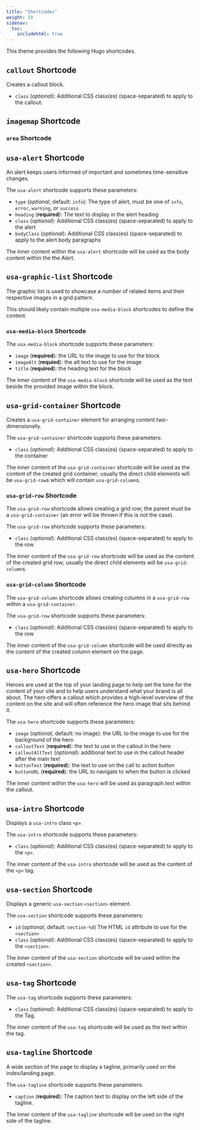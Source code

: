 ```yaml
---
title: "Shortcodes"
weight: 50
sidenav:
  toc:
    includehtml: true
---
```

This theme provides the following Hugo shortcodes.

## `callout` Shortcode

Creates a callout block.

- `class` (*optional*): Additional CSS class(es) (space-separated) to apply to
  the callout.

## `imagemap` Shortcode

### `area` Shortcode

## `usa-alert` Shortcode

An alert keeps users informed of important and sometimes time-sensitive changes.

The `usa-alert` shortcode supports these parameters:

- `type` (*optional*, default: `info`): The type of alert, must be one of `info`,
  `error`, `warning`, or `success`
- `heading` (**required**): The text to display in the alert heading
- `class` (*optional*): Additional CSS class(es) (space-separated) to apply to
  the alert
- `bodyClass` (*optional*): Additional CSS class(es) (space-separated) to apply
  to the alert body paragraphs

The inner content within the `usa-alert` shortcode will be used as the body content
within the the Alert.

## `usa-graphic-list` Shortcode

The graphic list is used to showcase a number of related items and their respective
images in a grid pattern.

This should likely contain multiple `usa-media-block` shortcodes to define the content.

### `usa-media-block` Shortcode

The `usa-media-block` shortcode supports these parameters:

- `image` (**required**): the URL to the image to use for the block
- `imageAlt` (**requied**): the alt text to use for the image
- `title` (**required**): the heading text for the block

The inner content of the `usa-media-block` shortcode will be used as the text
beside the provided image within the block.

## `usa-grid-container` Shortcode

Creates a `usa-grid-container` element for arranging content two-dimensionally.

The `usa-grid-container` shortcode supports these parameters:

- `class` (*optional*): Additional CSS class(es) (space-separated) to apply to
  the container

The inner content of the `usa-grid-container` shortcode will be used as the
content of the created grid container; usually the direct child elements will
be `usa-grid-row`s which will contain `usa-grid-column`s.

### `usa-grid-row` Shortcode

The `usa-grid-row` shortcode allows creating a grid row; the parent must be a
`usa-grid-container` (an error will be thrown if this is not the case).

The `usa-grid-row` shortcode supports these parameters:

- `class` (*optional*): Additional CSS class(es) (space-separated) to apply to
  the row

The inner content of the `usa-grid-row` shortcode will be used as the content of
the created grid row; usually the direct child elements will be `usa-grid-column`s.

### `usa-grid-column` Shortcode

The `usa-grid-column` shortcode allows creating columns in a `usa-grid-row` within
a `usa-grid-container`.

The `usa-grid-row` shortcode supports these parameters:

- `class` (*optional*): Additional CSS class(es) (space-separated) to apply to
  the row

The inner content of the `usa-grid-column` shortcode will be used directly as the
content of the created column element on the page.

## `usa-hero` Shortcode

Heroes are used at the top of your landing page to help set the tone for the content
of your site and to help users understand what your brand is all about. The hero
offers a callout which provides a high-level overview of the content on the site
and will often reference the hero image that sits behind it.

The `usa-hero` shortcode supports these parameters:

- `image` (*optional*, default: no image): the URL to the image to use for the
  background of the hero
- `calloutText` (**required**): the text to use in the callout in the hero
- `calloutAltText` (*optional*): additional text to use in the callout header after
  the main text
- `buttonText` (**required**): the text to use on the call to action button
- `buttonURL` (**required**): the URL to navigate to when the button is clicked

The inner content within the `usa-hero` will be used as paragraph text within
the callout.

## `usa-intro` Shortcode

Displays a `usa-intro` class `<p>`.

The `usa-intro` shortcode supports these parameters:

- `class` (*optional*): Additional CSS class(es) (space-separated) to apply to
  the `<p>`.

The inner content of the `usa-intro` shortcode will be used as the content of
the `<p>` tag.

## `usa-section` Shortcode

Displays a generic `usa-section` `<section>` element.

The `usa-section` shortcode supports these parameters:

- `id` (*optional*, default: `section-%d`) The HTML `id` attribute to use for
  the `<section>`  
- `class` (*optional*): Additional CSS class(es) (space-separated) to apply to
  the `<section>`.

The inner content of the `usa-section` shortcode will be used within the created
`<section>`.

## `usa-tag` Shortcode

The `usa-tag` shortcode supports these parameters:

- `class` (*optional*): Additional CSS class(es) (space-separated) to apply to
  the Tag.

The inner content of the `usa-tag` shortcode will be used as the text within
the tag.

## `usa-tagline` Shortcode

A wide section of the page to display a tagline, primarily used on the index/landing
page.

The `usa-tagline` shortcode supports these parameters:

- `caption` (**required**): The caption text to display on the left side of the
  tagline.

The inner content of the `usa-tagline` shortcode will be used on the right side
of the tagline.
